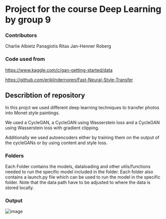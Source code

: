 # Project for the course Deep Learning by group 9
### Contributors
Charlie Albietz
Panagiotis Ritas
Jan-Henner Roberg

### Code used from
https://www.kaggle.com/c/gan-getting-started/data

https://github.com/eriklindernoren/Fast-Neural-Style-Transfer

## Describtion of repository
In this projct we used different deep learning techniques to transfer photos into Monet style paintings.

We used a CycleGAN, a CycleGAN using Wasserstein loss and a CycleGAN using Wasserstein loss with gradient clipping.

Additionally we used autoencoders either by training them on the output of the cycleGANs or by using content and style loss.

### Folders
Each Folder contains the models, dataloading and other utils/functions needed to run the specific model included in the folder. Each folder also contains a launch.py file which can be used to run the model in the specific folder. Note that the data path have to be adjusted to where the data is stored locally.

### Output

![image](https://user-images.githubusercontent.com/54030130/114086176-9bc65880-98b2-11eb-8f39-a216abf987c5.png)


